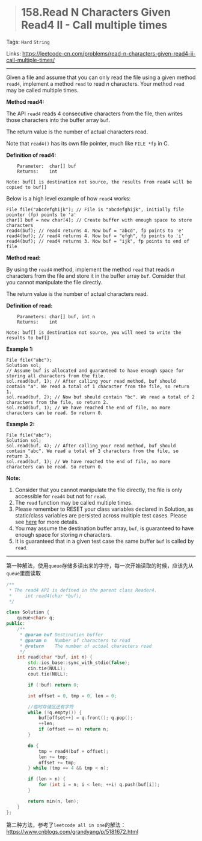 > # 158.Read N Characters Given Read4 II - Call multiple times

Tags: `Hard` `String`

Links: https://leetcode-cn.com/problems/read-n-characters-given-read4-ii-call-multiple-times/

----

Given a file and assume that you can only read the file using a given method `read4`, implement a method `read` to read *n* characters. Your method `read` may be called multiple times.

**Method read4:**

The API `read4` reads 4 consecutive characters from the file, then writes those characters into the buffer array `buf`.

The return value is the number of actual characters read.

Note that `read4()` has its own file pointer, much like `FILE *fp` in C.

**Definition of read4:**

```
    Parameter:  char[] buf
    Returns:    int

Note: buf[] is destination not source, the results from read4 will be copied to buf[]
```

Below is a high level example of how `read4` works:

```
File file("abcdefghijk"); // File is "abcdefghijk", initially file pointer (fp) points to 'a'
char[] buf = new char[4]; // Create buffer with enough space to store characters
read4(buf); // read4 returns 4. Now buf = "abcd", fp points to 'e'
read4(buf); // read4 returns 4. Now buf = "efgh", fp points to 'i'
read4(buf); // read4 returns 3. Now buf = "ijk", fp points to end of file
```

**Method read:**

By using the `read4` method, implement the method `read` that reads *n* characters from the file and store it in the buffer array `buf`. Consider that you cannot manipulate the file directly.

The return value is the number of actual characters read.

**Definition of read:**

```
    Parameters:	char[] buf, int n
    Returns:	int

Note: buf[] is destination not source, you will need to write the results to buf[] 
```

**Example 1:**

```
File file("abc");
Solution sol;
// Assume buf is allocated and guaranteed to have enough space for storing all characters from the file.
sol.read(buf, 1); // After calling your read method, buf should contain "a". We read a total of 1 character from the file, so return 1.
sol.read(buf, 2); // Now buf should contain "bc". We read a total of 2 characters from the file, so return 2.
sol.read(buf, 1); // We have reached the end of file, no more characters can be read. So return 0.
```

**Example 2:**

```
File file("abc");
Solution sol;
sol.read(buf, 4); // After calling your read method, buf should contain "abc". We read a total of 3 characters from the file, so return 3.
sol.read(buf, 1); // We have reached the end of file, no more characters can be read. So return 0.
```

**Note:**

1. Consider that you cannot manipulate the file directly, the file is only accessible for `read4` but not for `read`.
2. The `read` function may be called multiple times.
3. Please remember to RESET your class variables declared in Solution, as static/class variables are persisted across multiple test cases. Please see [here](https://leetcode.com/faq/) for more details.
4. You may assume the destination buffer array, `buf`, is guaranteed to have enough space for storing *n* characters.
5. It is guaranteed that in a given test case the same buffer `buf` is called by `read`.

-------

第一种解法，使用`queue`存储多读出来的字符，每一次开始读取的时候，应该先从`queue`里面读取

```c++
/**
 * The read4 API is defined in the parent class Reader4.
 *     int read4(char *buf);
 */

class Solution {
	queue<char> q;
public:
    /**
     * @param buf Destination buffer
     * @param n   Number of characters to read
     * @return    The number of actual characters read
     */
    int read(char *buf, int n) {
		std::ios_base::sync_with_stdio(false);
		cin.tie(NULL);
		cout.tie(NULL);

		if (!buf) return 0;

		int offset = 0, tmp = 0, len = 0;

		//临时存储区还有字符
		while (!q.empty()) {
			buf[offset++] = q.front(); q.pop();
			++len;
			if (offset == n) return n;
		}

		do {
			tmp = read4(buf + offset);
			len += tmp;
			offset += tmp;
		} while (tmp == 4 && tmp < n);

		if (len > n) {
			for (int i = n; i < len; ++i) q.push(buf[i]);
		}

		return min(n, len);
    }
};
```

第二种方法，参考了`leetcode all in one`的解法：https://www.cnblogs.com/grandyang/p/5181672.html

```c++

```

